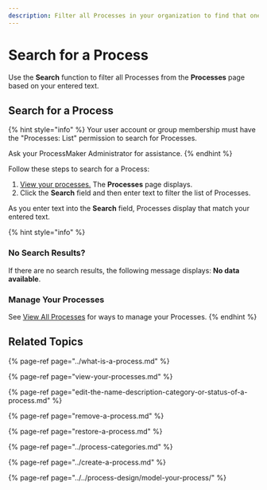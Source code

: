 ```yaml
---
description: Filter all Processes in your organization to find that one you need.
---
```


# Search for a Process

Use the **Search** function to filter all Processes from the **Processes** page based on your entered text.

## Search for a Process

{% hint style="info" %}
Your user account or group membership must have the "Processes: List" permission to search for Processes.

Ask your ProcessMaker Administrator for assistance.
{% endhint %}

Follow these steps to search for a Process:

1. [View your processes.](./#view-your-processes) The **Processes** page displays.
2. Click the **Search** field and then enter text to filter the list of Processes.

As you enter text into the **Search** field, Processes display that match your entered text.

{% hint style="info" %}
### No Search Results?

If there are no search results, the following message displays: **No data available**.

### Manage Your Processes

See [View All Processes](view-your-processes.md#manage-your-processes) for ways to manage your Processes.
{% endhint %}

## Related Topics

{% page-ref page="../what-is-a-process.md" %}

{% page-ref page="view-your-processes.md" %}

{% page-ref page="edit-the-name-description-category-or-status-of-a-process.md" %}

{% page-ref page="remove-a-process.md" %}

{% page-ref page="restore-a-process.md" %}

{% page-ref page="../process-categories.md" %}

{% page-ref page="../create-a-process.md" %}

{% page-ref page="../../process-design/model-your-process/" %}

